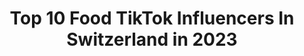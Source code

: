 ---
title: Top 10 Food TikTok Influencers In Switzerland in 2023
description: >-
  Find top food TikTok influencers in Switzerland in 2023. Most popular hashtags: #fyp #food #foryou #dessert.
platform: TikTok
hits: 40
text_top: Analyze the most popular TikTok profiles on inBeat.
text_bottom: Our platform has 40 TikTok influencers like this in Switzerland for you to collaborate.
profiles:
  - username: "joly2210"
    fullname: >-
      Jo
    bio: >-
      Follow me on instagram: be_real2210 Healthy food 🥦🥑🥑🥩🥩🍓🍓🥝
    location: "Switzerland"
    followers: 109500
    engagement: 604
    commentsToLikes: 0.009430
    id: ck95xi9ii61fa0j78r9zcyjfs
    verified: false
    hashtags: "#foryoupage, #homeworkout, #abs, #fyp"
  - username: "corinne_zhh"
    fullname: >-
      🌟corinne🌟
    bio: >-
      ⭐️ | Momlife ( 2 Kids ) ⭐️ | Mixed by 🇨🇭🇹🇭🇪🇸 ⭐️ | Instagram / corinne_zhh
    location: "Switzerland"
    followers: 446600
    engagement: 1562
    commentsToLikes: 0.011184
    id: ck9n54hu46edf0j78m0s78q3d
    verified: false
    hashtags: "#cook, #food, #foodlover, #favorite"
  - username: "manuelakocht"
    fullname: >-
      Manuela
    bio: >-
      Man ist nicht dumm, nur weil man etwas nicht kann! ❤️ sie/ihr/ihre
    location: "Switzerland"
    followers: 17300
    engagement: 759
    commentsToLikes: 0.045695
    id: ck8qgc4ly09wq0j78li1ao8nz
    verified: false
    hashtags: "#1minuterezept, #foodtiktok, #tiktokmama, #einfachkochen"
  - username: "delikates.ch"
    fullname: >-
      delikates.ch
    bio: >-
      ☺️ FOLGE MIR AUF INSTA 😊 ⬆️ Oder Besuch mich in meinen Shop⬇️ Code: NEXT18FIVE
    location: "Switzerland"
    followers: 3166
    engagement: 368
    commentsToLikes: 0.128653
    id: ck8tlndh7c7my0j781m6cfa20
    verified: false
    hashtags: "#burger, #safran, #schweiz, #switzerland"
  - username: "ch1n00ck"
    fullname: >-
      TamRa
    bio: >-
      
    location: "Switzerland"
    followers: 5014
    engagement: 267
    commentsToLikes: 0.009689
    id: ckafu405k8twm0i78j274l97r
    verified: false
    hashtags: "#freedom, #nature, #fyp, #funny"
  - username: "quittedoctober26th"
    fullname: >-
      K I K O S I O
    bio: >-
      Follow if you want FREE stuff 70k??? YOUTUBE👇
    location: "Switzerland"
    followers: 69700
    engagement: 2776
    commentsToLikes: 0.683159
    id: ckbfftpxlao250j2372h5y45w
    verified: false
    hashtags: "#shadowbanned, #roblox, #dance, #xyzbca"
  - username: "mehit77"
    fullname: >-
      Mehit
    bio: >-
      Mom from June the showering Cat Love Cooking Vision Events Dipl. Eventmanagerin
    location: "Switzerland"
    followers: 5346
    engagement: 1206
    commentsToLikes: 0.081778
    id: ck9tua84vklv40j78c04vzwq6
    verified: false
    hashtags: "#ilovemycat, #kochen, #chocolate, #junetheshoweringcat"
  - username: "the_black_dog45"
    fullname: >-
      Black Dog
    bio: >-
      Follow me on Instagram 🟥🟧🟨🟩🟦🟪 Thx to everyone who follows me 🖤
    location: "Switzerland"
    followers: 34100
    engagement: 1238
    commentsToLikes: 0.039319
    id: ck9nutmf0osir0j7841dyjo3f
    verified: false
    hashtags: "#fy, #fortnite, #duett, #trend"
  - username: "knackeboul"
    fullname: >-
      knackeboul
    bio: >-
      neues album "the bananasplit of evil" 👇🏻😘 vorhören/bestellen
    location: "Switzerland"
    followers: 7463
    engagement: 498
    commentsToLikes: 0.091340
    id: ckb93ccy9k6qa0j23p5rs66s7
    verified: false
    hashtags: "#jesus, #bananasplit, #regle, #populischtef"
  - username: "worldeconomicforum"
    fullname: >-
      World Economic Forum
    bio: >-
      International Organization, committed to improving the state of the world
    location: "Switzerland"
    followers: 1500000
    engagement: 515
    commentsToLikes: 0.019396
    id: ck81q2se4fh3a0j78gu0d038j
    verified: true
    hashtags: "#environment, #coronavirus, #london, #coronavirusspreading"
---